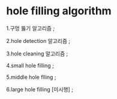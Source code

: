 # hole filling algorithm


1.구멍 뚫기 알고리즘
;

2.hole detection 알고리즘
;

3.hole cleaning 알고리즘
;

4.small hole filling
;

5.middle hole flling
;

6.large hole filling [미시행]
;


